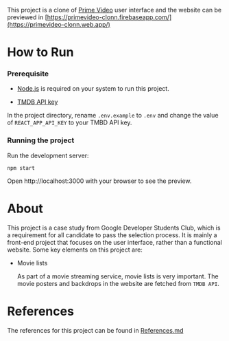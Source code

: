
This project is a clone of [Prime Video](https://www.primevideo.com/) user interface and the website can be previewed in [https://primevideo-clonn.firebaseapp.com/](https://primevideo-clonn.web.app/)


# How to Run
### Prerequisite

- [Node.js](https://nodejs.org/en/) is required on your system to run this project.

- [TMDB API key](https://www.themoviedb.org/settings/api)

In the project directory, rename `.env.example` to `.env` and change the value of `REACT_APP_API_KEY` to your TMBD API key.

### Running the project

Run the development server:
```
npm start
```

Open http://localhost:3000 with your browser to see the preview.

# About

This project is a case study from Google Developer Students Club, which is a requirement for all candidate to pass the selection process. It is mainly a front-end project that focuses on the user interface, rather than a functional website. Some key elements on this project are:

- Movie lists

    As part of a movie streaming service, movie lists is very important. The movie posters and backdrops in the website are fetched from `TMDB API`.

# References

The references for this project can be found in [References.md](Refereces.md)
